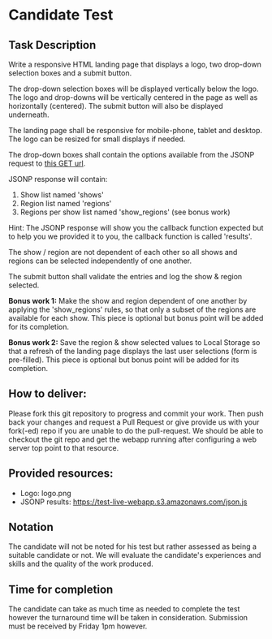
# Candidate Test


## Task Description
Write a responsive HTML landing page that displays a logo, two drop-down selection boxes and a submit button.

The drop-down selection boxes will be displayed vertically below the logo. The logo and drop-downs will be vertically centered in the page as well as horizontally (centered). The submit button will also be displayed underneath.

The landing page shall be responsive for mobile-phone, tablet and desktop. The logo can be resized for small displays if needed.

The drop-down boxes shall contain the options available from the JSONP request to [this GET url](https://test-live-webapp.s3.amazonaws.com/json.js).

JSONP response will contain:

1. Show list named 'shows'
2. Region list named 'regions'
3. Regions per show list named 'show_regions' (see bonus work)

Hint: The JSONP response will show you the callback function expected but to help you we provided it to you, the callback function is called 'results'.

The show / region are not dependent of each other so all shows and regions can be selected independently of one another.

The submit button shall validate the entries and log the show & region selected.

**Bonus work 1:** Make the show and region dependent of one another by applying the 'show_regions' rules, so that only a subset of the regions are available for each show. This piece is optional but bonus point will be added for its completion.

**Bonus work 2:** Save the region & show selected values to Local Storage so that a refresh of the landing page displays the last user selections (form is pre-filled). This piece is optional but bonus point will be added for its completion.


## How to deliver:
Please fork this git repository to progress and commit your work. Then push back your changes and request a Pull Request or give provide us with your fork(-ed) repo if you are unable to do the pull-request.
We should be able to checkout the git repo and get the webapp running after configuring a web server top point to that resource.


## Provided resources:
* Logo: logo.png
* JSONP results: https://test-live-webapp.s3.amazonaws.com/json.js


## Notation
The candidate will not be noted for his test but rather assessed as being a suitable candidate or not.
We will evaluate the candidate's experiences and skills and the quality of the work produced.


## Time for completion
The candidate can take as much time as needed to complete the test however the turnaround time will be taken in consideration. Submission must be received by Friday 1pm however. 

